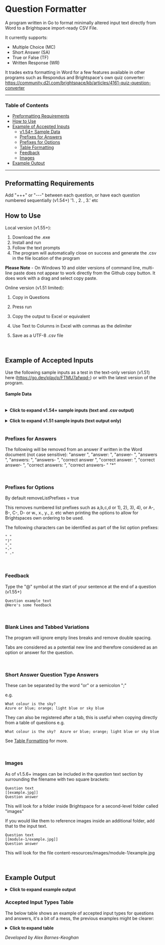 # Question Formatter
A program written in Go to format minimally altered input text directly from Word to a Brightspace import-ready CSV File.

It currently supports:
- Multiple Choice (MC)
- Short Answer (SA)
- True or False (TF)
- Written Response (WR)

It trades extra formatting in Word for a few features available in other programs such as Respondus and Brightspace's own quiz converter: https://community.d2l.com/brightspace/kb/articles/4161-quiz-question-converter

---

### Table of Contents
- [Preformatting Requirements](#preformatting-requirements)
- [How to Use](#how-to-use)
- [Example of Accepted Inputs](#example-of-accepted-inputs)
    - [v1.54+ Sample Data](#sample-data)
  - [Prefixes for Answers](#prefixes-for-answers) 
  - [Prefixes for Options](#prefixes-for-options)
  - [Table Formatting](#table-formatting) 
  - [Feedback](#feedback)
  - [Images](#images)
- [Example Output](#example-output) 

---

## Preformatting Requirements
Add "+++" or "---" between each question, or have each question numbered sequentially (v1.54+) '1. , 2. , 3.' etc 

## How to Use

Local version (v1.55+):
1. Download the .exe
2. Install and run
3. Follow the text prompts
4. The program will automatically close on success and generate the .csv in the file location of the program

**Please Note** - On Windows 10 and older versions of command line, multi-line paste does not appear to work directly from the Github copy button. It does work with a drag and select copy paste.

Online version (v1.51 limited): 
1. Copy in Questions
2. Press run
3. Copy the output to Excel or equivalent
4. Use Text to Columns in Excel with commas as the delimiter
5. Save as a UTF-8 .csv file

   <br>

## Example of Accepted Inputs
Use the following sample inputs as a test in the text-only version (v1.51) here (https://go.dev/play/p/FTMU7afwqd-) or with the latest version of the program.

#### Sample Data

<br>

<details>
  <summary><b>Click to expand v1.54+ sample inputs (text and .csv output) </b></summary>
  
## v1.54+ Sample Data

```
Multiple choice question text example that can end in any character?

a. Option a text
b. Option b text
*c. Option c text
d. Option d text
@Feedback goes here
+++

Multiple choice question text example showing that there can be 3+ different options
a) Option a
b) Option b
c) Option c
d) Option d
e) Option e
f) Option f

Answer c
+++
What colour is the sky?
Azure or blue; orange
+++
Write the value of the 5 in the number 8526.	500
+++
Write the value of the 7 in the number 97 450.	7000 or 7 000 or 7,000
+++
Write this as a number. 7 tens of thousands, 4 hundreds and 2 ones	70402 or 70 402 or 70,402
+++
9 + 6 =
15
+++
24 + 5 =	29
@Feedback goes here
---
628 - 284 =  34    @Feedback goes here
---
The Earth is the only planet in our solar system with liquid water on its surface. 	False
---
What is the colour of grass?
answer green or brown
---
Short answer no question mark
a short answer
---
Which planet is known as the Red Planet?

1) Venus
2) Mars
3) Jupiter
4) Saturn

2

1. Mars is known as the Red Planet
TRUE

2. Venus is known as the Red Planet
F
@Here is some feedback about this question

3. Jupiter is known as the Red Planet
False

4. Who wrote the novel "Pride and Prejudice"?

A) Charles Dickens
@@Feedback for option A (from v1.5.7)
B) Jane Austen
C) Mark Twain
@@Feedback for option C (from v1.5.7)
D) George Orwell

Correct answer B.
@Overall question feedback is formatted like this
---
What is the square root of 81?

a - 8
b - 9
c - 10
d - 11
e - 999

b
---
True or false, this has been a difficult but rewarding process

true
---
True or false, v1.5.6 now includes images in the questionText?
[[example.jpg]]
true
+++
END
```

### Table Formatting
Also works copying from a table formatted like this:

|Question|Acceptable answers| |
|----|----|----|
|Write the value of the 5 in the number 8526.|500|---|
|Write the value of the 7 in the number 97 450.|7000 or 7 000 or 7,000|---|
|Write this as a number. 7 tens of thousands, 4 hundreds and 2 ones|70402 or 70 402 or 70,402|---|
|9 + 6 =|15|---|
|16 + 7 =|23|---|
|24 + 5 =|29|+++|
|628 - 284 =|344|+++|
|The Earth is the only planet in our solar system with liquid water on its surface. |False|+++|
|The Great Wall of China is visible from space with the naked eye. |false|+++|
|True or False: Diamonds are the hardest natural substance on Earth. |Answer: True|+++|
</details>
<br>
<details>
  <summary><b>Click to expand v1.51 sample inputs (text output only)</b></summary>

## v1.51 Sample Data
```
What is the capital of Australia?

a. Sydney
b. Melbourne
*c. Canberra
d. Adelaide
+++

What is the capital of Australia?

a. Sydney
b. Melbourne
c. Canberra
d. Adelaide

Answer c
+++
What colour is the sky?
Azure or blue; orange
+++
Write the value of the 5 in the number 8526.	500
+++
Write the value of the 7 in the number 97 450.	7000 or 7 000 or 7,000
+++
Write this as a number. 7 tens of thousands, 4 hundreds and 2 ones	70402 or 70 402 or 70,402
+++
9 + 6 =
15
+++
16 + 7 =	23
---
24 + 5 =	29
---
628 - 284 =  344
---
The Earth is the only planet in our solar system with liquid water on its surface. 	False
---
What is the colour of grass?
answer green or brown
---
Short answer no question mark
a short answer
---
Which planet is known as the Red Planet?

1) Venus
2) Mars
3) Jupiter
4) Saturn

2

+++
Mars is known as the Red Planet
TRUE
+++
Venus is known as the Red Planet
F

+++
Jupiter is known as the Red Planet
False

+++
Who wrote the novel "Pride and Prejudice"?

A) Charles Dickens
B) Jane Austen
C) Mark Twain
D) George Orwell

Correct answer B.
---
What is the square root of 81?

a - 8
b - 9
c - 10
d - 11
e - 999

b
---
True or false, this has been a difficult but rewarding process

true
---
```

</details>

<br>

### Prefixes for Answers
The following will be removed from an answer if written in the Word document (not case sensitive):
"answer ", "answer: ", "answer- ", "answers ", "answers: ", "answers- ", "correct answer ", "correct answer: ", "correct answer- ", "correct answers: ", "correct answers- " "*"

<br>

### Prefixes for Options
By default removeListPrefixes = true

This removes numbered list prefixes such as a,b,c,d or 1), 2), 3), 4), or A-, B-, C-, D- or w., x., y., z. etc when printing the options to allow for Brightspaces own ordering to be used.

The following characters can be identified as part of the list option prefixes:
```
" "
")"
"."
"-"
" -"
```

<br>

### Feedback
Type the "@" symbol at the start of your sentence at the end of a question (v1.55+)
```
Question example text
@Here's some feedback
```
<br>

### Blank Lines and Tabbed Variations
The program will ignore empty lines breaks and remove double spacing.

Tabs are considered as a potential new line and therefore considered as an option or answer for the question.

<br>

### Short Answer Question Type Answers
These can be separated by the word "or" or a semicolon ";"

e.g. 
```
What colour is the sky?
Azure or blue; orange; light blue or sky blue
```

They can also be registered after a tab, this is useful when copying directly from a table of questions
e.g.
```
What colour is the sky?  Azure or blue; orange; light blue or sky blue
```

See [Table Formatting](#table-formatting) for more.

<br>

### Images
As of v1.5.6+ images can be included in the question text section by surrounding the filename with two square brackets:

```
Question text
[[example.jpg]]
Question answer
```

This will look for a folder inside Brightspace for a second-level folder called "images"

If you would like them to reference images inside an additional folder, add that to the input text. 

```
Question text
[[module-1/example.jpg]]
Question answer
```
This will look for the file content-resources/images/module-1/example.jpg

<br>

## Example Output
<details>
  <summary><b>Click to expand example output</b></summary>

|NewQuestion|MC| |
|:----|:----|:----|
|ID| | |
|Title| | |
|QuestionText|What is the capital of Australia?| |
|Points| | |
|Difficulty| | |
|Image| | |
|Option|0|Sydney|
|Option|0|Melbourne|
|Option|100|Canberra|
|Option|0|Adelaide|
|Hint| | |
|Feedback| | |
| | | |
|NewQuestion|MC| |
|ID| | |
|Title| | |
|QuestionText|What is the capital of Australia?| |
|Points| | |
|Difficulty| | |
|Image| | |
|Option|0|Sydney|
|Option|0|Melbourne|
|Option|100|Canberra|
|Option|0|Adelaide|
|Hint| | |
|Feedback| | |
| | | |
|NewQuestion|SA| |
|ID| | |
|Title| | |
|QuestionText|Write the value of the 5 in the number 8526.| |
|Points| | |
|Difficulty| | |
|Image| | |
|Answer|100|500|
|Hint| | |
|Feedback| | |
| | | |
|NewQuestion|SA| |
|ID| | |
|Title| | |
|QuestionText|Write the value of the 7 in the number 97 450.| |
|Points| | |
|Difficulty| | |
|Image| | |
|Answer|100|7000|
|Answer|100|7 000|
|Answer|100|7,000|
|Hint| | |
|Feedback| | |
| | | |
|NewQuestion|SA| |
|ID| | |
|Title| | |
|QuestionText|Write this as a number. 7 tens of thousands, 4 hundreds and 2 ones| |
|Points| | |
|Difficulty| | |
|Image| | |
|Answer|100|70402|
|Answer|100|70 402|
|Answer|100|70,402|
|Hint| | |
|Feedback| | |
| | | |
|NewQuestion|SA| |
|ID| | |
|Title| | |
|QuestionText|9 + 6 =| |
|Points| | |
|Difficulty| | |
|Image| | |
|Answer|100|15|
|Hint| | |
|Feedback| | |
| | | |
|NewQuestion|SA| |
|ID| | |
|Title| | |
|QuestionText|16 + 7 =| |
|Points| | |
|Difficulty| | |
|Image| | |
|Answer|100|23|
|Hint| | |
|Feedback| | |
| | | |
|NewQuestion|SA| |
|ID| | |
|Title| | |
|QuestionText|24 + 5 =| |
|Points| | |
|Difficulty| | |
|Image| | |
|Answer|100|29|
|Hint| | |
|Feedback| | |
| | | |
|NewQuestion|TF| |
|ID| | |
|Title| | |
|QuestionText|The Earth is the only planet in our solar system with liquid water on its surface. | |
|Points| | |
|Difficulty| | |
|Image| | |
|TRUE|0| |
|FALSE|100| |
|Hint| | |
|Feedback| | |
| | | |
|NewQuestion|SA| |
|ID| | |
|Title| | |
|QuestionText|What is the colour of grass?| |
|Points| | |
|Difficulty| | |
|Image| | |
|Answer|100|green|
|Answer|100|brown|
|Hint| | |
|Feedback| | |
| | | |
|NewQuestion|SA| |
|ID| | |
|Title| | |
|QuestionText|Short answer no question mark| |
|Points| | |
|Difficulty| | |
|Image| | |
|Answer|100|a short answer|
|Hint| | |
|Feedback| | |
| | | |
|NewQuestion|MC| |
|ID| | |
|Title| | |
|QuestionText|Which planet is known as the Red Planet?| |
|Points| | |
|Difficulty| | |
|Image| | |
|Option|0|Venus|
|Option|100|Mars|
|Option|0|Jupiter|
|Option|0|Saturn|
|Hint| | |
|Feedback| | |
| | | |
|NewQuestion|TF| |
|ID| | |
|Title| | |
|QuestionText|Mars is known as the Red Planet| |
|Points| | |
|Difficulty| | |
|Image| | |
|TRUE|100| |
|FALSE|0| |
|Hint| | |
|Feedback| | |
| | | |
|NewQuestion|TF| |
|ID| | |
|Title| | |
|QuestionText|Venus is known as the Red Planet| |
|Points| | |
|Difficulty| | |
|Image| | |
|TRUE|0| |
|FALSE|100| |
|Hint| | |
|Feedback| | |
| | | |
|NewQuestion|TF| |
|ID| | |
|Title| | |
|QuestionText|Jupiter is known as the Red Planet| |
|Points| | |
|Difficulty| | |
|Image| | |
|TRUE|0| |
|FALSE|100| |
|Hint| | |
|Feedback| | |
| | | |
|NewQuestion|MC| |
|ID| | |
|Title| | |
|QuestionText|Who wrote the novel "Pride and Prejudice"?| |
|Points| | |
|Difficulty| | |
|Image| | |
|Option|0|Charles Dickens|
|Option|100|Jane Austen|
|Option|0|Mark Twain|
|Option|0|George Orwell|
|Hint| | |
|Feedback| | |
| | | |
|NewQuestion|MC| |
|ID| | |
|Title| | |
|QuestionText|What is the square root of 81?| |
|Points| | |
|Difficulty| | |
|Image| | |
|Option|0|8|
|Option|100|9|
|Option|0|10|
|Option|0|11|
|Option|0|999|
|Hint| | |
|Feedback| | |
| | | |
|NewQuestion|TF| |
|ID| | |
|Title| | |
|QuestionText|True or false, this has been a difficult but rewarding process| |
|Points| | |
|Difficulty| | |
|Image| | |
|TRUE|100| |
|FALSE|0| |
|Hint| | |
|Feedback| | |
| | | |
|NewQuestion|WR| |
|ID| | |
|Title| | |
|QuestionText|What colour is the sky?| |
|Points| | |
|Difficulty| | |
|Image| | |
|InitialText| | |
|AnswerKey| | |
</details>

### Accepted Input Types Table
The below table shows an example of accepted input types for questions and answers, it's a bit of a mess, the previous examples might be clearer:
<details> <summary><b>Click to expand table</b></summary>
  
| Multiple Choice | Multiple Choice | Short Answer | Short Answer | True or False | True or False | Written Response | Written Response |
|---|---|---|---|---|---|---|---|
| *Accepted Inputs* | *Accepted Answer Inputs* | *Accepted Inputs* | *Accepted Answer Inputs* | *Accepted Inputs* | *Accepted Answer Inputs* | *Accepted Inputs* | *Accepted Answer Inputs* |
|  Question text<br><br>a<br>*b<br>c<br>d | *b | Question text<br><br>Single answer | Single answer | Question text<br><br>TRUE | TRUE | Question text | *None required* |
|  Question text<br><br>1<br>2<br>3<br>4<br><br>  Correct answer 2 | Correct answer 2 | Question text ending in a question mark?<br><br>answer 1 or answer 2 or answer 3 | answer 1 or answer 2 or answer 3 | Question text ending in a question mark?<br><br>T | T | Question text ending in a question mark? |  |
| Question text<br><br>w<br>x<br>y<br>z<br><br>  Answer x | Answer x | Question text<br><br>answer 1; answer 2; answer 3 | answer 1; answer 2; answer 3 | | true  |  |  |
| Question text<br><br>a<br>b<br>c<br>d<br>e<br>f<br>...<br><br>correct answer: b | correct answer: b |  | answer 1 or answer 2; answer 3 |  | FaLsE  |  |  |
  
</details>

*Developed by Alex Barnes-Keoghan*
